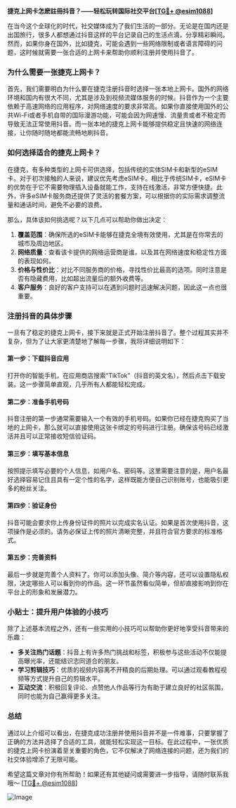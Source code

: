 **捷克上网卡怎麽註冊抖音？——轻松玩转国际社交平台[[TG💪+ @esim1088](https://t.me/s/esim1088)]**

在当今这个全球化的时代，社交媒体成为了我们生活的一部分。无论是在国内还是出国旅行，很多人都想通过抖音这样的平台记录自己的生活点滴，分享精彩瞬间。然而，如果你身在国外，比如捷克，可能会遇到一些网络限制或者语言障碍的问题，这时候就需要一张合适的上网卡来帮助你顺利注册并使用抖音了。

### **为什么需要一张捷克上网卡？**

首先，我们需要明白为什么要在捷克注册抖音时选择一张本地上网卡。国外的网络环境和国内有很大不同，尤其是涉及到视频流媒体服务的时候。抖音作为一个主要依赖于高速网络的应用程序，对网络速度的要求非常高。如果你直接使用国外的公共Wi-Fi或者手机自带的国际漫游功能，可能会因为网速慢、流量贵或者不稳定而导致无法正常使用抖音。而一张本地的捷克上网卡能够提供稳定且快速的网络连接，让你随时随地都能流畅地刷抖音。

### **如何选择适合的捷克上网卡？**

在捷克，有多种类型的上网卡可供选择，包括传统的实体SIM卡和新型的eSIM卡。对于初次接触的人来说，建议优先考虑eSIM卡。相比于传统SIM卡，eSIM卡的优势在于它不需要物理插入设备就能工作，支持在线激活，非常方便快捷。此外，许多eSIM卡服务商还提供了灵活的套餐方案，可以根据你的实际需求调整流量和通话时间，避免不必要的浪费。

那么，具体该如何挑选呢？以下几点可以帮助你做出决定：

1. **覆盖范围**：确保所选的eSIM卡能够在捷克全境有效使用，尤其是在你常去的城市及周边地区。
2. **网络质量**：查看该卡提供的网络运营商是谁，以及其在网络速度和稳定性方面的表现如何。
3. **价格与性价比**：对比不同服务商的价格，寻找性价比最高的选项。同时注意是否有隐藏费用，比如超出流量后的额外收费等。
4. **客户服务**：良好的客户支持可以在遇到问题时迅速解决问题，因此这一点也很重要。

### **注册抖音的具体步骤**

一旦有了稳定的捷克上网卡，接下来就是正式开始注册抖音了。整个过程其实并不复杂，但为了让大家更清楚地了解每一步骤，我将详细说明如下：

#### **第一步：下载抖音应用**
打开你的智能手机，在应用商店搜索“TikTok”（抖音的英文名），然后点击下载安装。这一步骤简单直观，几乎所有人都能轻松完成。

#### **第二步：准备手机号码**
抖音注册的第一步通常需要输入一个有效的手机号码。如果你已经在捷克购买了当地的上网卡，那么就可以直接使用这张卡绑定的号码进行注册。确保该号码已经激活并且可以正常接收短信验证码。

#### **第三步：填写基本信息**
按照提示填写必要的个人信息，如用户名、密码等。这里需要注意的是，用户名最好选择容易记住且具有一定个性的名字，这样既能方便自己识别账号，也能吸引更多的粉丝关注。

#### **第四步：验证身份**
抖音可能会要求你上传身份证件的照片以完成实名认证。如果是首次使用抖音，这项操作是必须的。请务必保证上传的照片清晰完整，并且符合官方要求的标准格式。

#### **第五步：完善资料**
最后一步就是完善个人资料了。你可以添加头像、简介等内容，还可以设置隐私权限，决定哪些人可以看到你的作品。这一环节虽然看似简单，但却直接影响到你在平台上的形象和发展潜力。

### **小贴士：提升用户体验的小技巧**

除了上述基本流程之外，还有一些实用的小技巧可以帮助你更好地享受抖音带来的乐趣：

- **多关注热门话题**：抖音上有许多热门挑战和标签，积极参与这些活动不仅能提高曝光率，还能结识志同道合的朋友。
- **学习剪辑技巧**：优质的视频内容离不开精良的后期处理。可以通过观看教程视频等方式提升自己的剪辑水平。
- **互动交流**：积极回复评论、点赞他人作品等行为有助于建立良好的社区氛围，同时也能为自己赢得更多关注。

### **总结**

通过以上介绍可以看出，在捷克成功注册并使用抖音并不是一件难事，只要掌握了正确的方法并选择了合适的工具，就能轻松实现这一目标。在此过程中，一张优质的捷克上网卡扮演着至关重要的角色，它不仅解决了网络连接的问题，还为我们的社交体验增添了无限可能。

希望这篇文章对你有所帮助！如果还有其他疑问或需要进一步指导，请随时联系我哦～ [[TG💪+ @esim1088](https://t.me/s/esim1088)] 

![Image](https://i.postimg.cc/4NQfJmqS/Snipaste-2025-05-13-00-14-12.png)